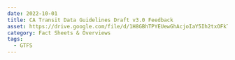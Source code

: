 ```yaml
---
date: 2022-10-01
title: CA Transit Data Guidelines Draft v3.0 Feedback
asset: https://drive.google.com/file/d/1H8GBhTPYEUewGhAcjoIaY5Ih2txOFkTz/view?usp=share_link
category: Fact Sheets & Overviews
tags:
  - GTFS
---
```


